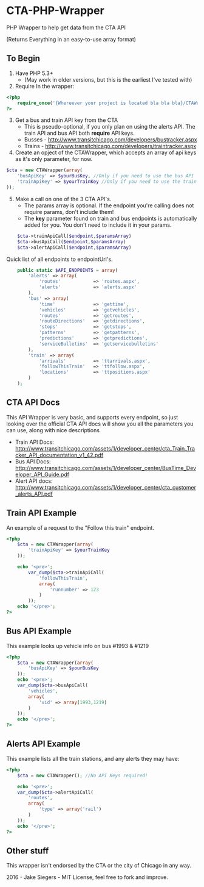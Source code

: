# CTA-PHP-Wrapper
PHP Wrapper to help get data from the CTA API

(Returns Everything in an easy-to-use array format)

## To Begin
1. Have PHP 5.3+
    * (May work in older versions, but this is the earliest I've tested with)
2. Require In the wrapper:
```php
<?php
    require_once('{Whereever your project is located bla bla bla}/CTAWrapper.php');
?>
```
3. Get a bus and train API key from the CTA
    * This is pseudo-optional, if you only plan on using the alerts API. The train API and bus API both **require** API keys.
    * Busses - http://www.transitchicago.com/developers/bustracker.aspx
    * Trains - http://www.transitchicago.com/developers/traintracker.aspx
4. Create an opject of the CTAWrapper, which accepts an array of api keys as it's only parameter, for now.
```php
$cta = new CTAWrapper(array(
    'busApiKey' => $yourBusKey, //Only if you need to use the bus API
    'trainApiKey' => $yourTrainKey //Only if you need to use the train API
));
```
5. Make a call on one of the 3 CTA API's.
    * The params array is optional. If the endpoint you're calling does not require params, don't include them!
    * The **key** parameter found on train and bus endpoints is automatically added for you. You don't need to include it in your params.
```php
    $cta->trainApiCall($endpoint,$paramsArray)
    $cta->busApiCall($endpoint,$paramsArray)
    $cta->alertApiCall($endpoint,$paramsArray)
```
 Quick list of all endpoints to endpointUrl's.
```php
    public static $API_ENDPOINTS = array(
        'alerts' => array(
            'routes'            => 'routes.aspx',
            'alerts'            => 'alerts.aspx'
        ),
        'bus' => array(
            'time'              => 'gettime',
            'vehicles'          => 'getvehicles',
            'routes'            => 'getroutes',
            'routeDirections'   => 'getdirections',
            'stops'             => 'getstops',
            'patterns'          => 'getpatterns',
            'predictions'       => 'getpredictions',
            'serviceBulletins'  => 'getservicebulletins'
        ),
        'train' => array(
            'arrivals'          => 'ttarrivals.aspx',
            'followThisTrain'   => 'ttfollow.aspx',
            'locations'         => 'ttpositions.aspx'
        )
    );
```

## CTA API Docs
This API Wrapper is very basic, and supports every endpoint, so just looking over the official CTA API docs will show you all the parameters you can use, along with nice descriptions

* Train API Docs: http://www.transitchicago.com/assets/1/developer_center/cta_Train_Tracker_API_documentation_v1_42.pdf
* Bus API Docs: http://www.transitchicago.com/assets/1/developer_center/BusTime_Developer_API_Guide.pdf
* Alert API docs: http://www.transitchicago.com/assets/1/developer_center/cta_customer_alerts_API.pdf

## Train API Example
An example of a request to the "Follow this train" endpoint.
```php
<?php
    $cta = new CTAWrapper(array(
        'trainApiKey' => $yourTrainKey
    ));

    echo '<pre>';
        var_dump($cta->trainApiCall(
            'followThisTrain',
            array(
                'runnumber' => 123
            )
        ));
    echo '</pre>';
?>
```
## Bus API Example
This example looks up vehicle info on bus #1993 & #1219
```php
<?php
    $cta = new CTAWrapper(array(
        'busApiKey' => $yourBusKey
    ));
    echo '<pre>';
    var_dump($cta->busApiCall(
        'vehicles',
        array(
            'vid' => array(1993,1219)
        )
    ));
    echo '</pre>';
?>
```

## Alerts API Example
This example lists all the train stations, and any alerts they may have:
```php
<?php
    $cta = new CTAWrapper(); //No API Keys required!

    echo '<pre>';
    var_dump($cta->alertApiCall(
        'routes',
        array(
            'type' => array('rail')
        )
    ));
    echo '</pre>';
?>
```

## Other stuff
This wrapper isn't endorsed by the CTA or the city of Chicago in any way.

2016 - Jake Siegers - MIT License, feel free to fork and improve.